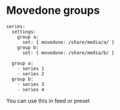 # Movedone groups


    series:
      settings:
        group a:
          set: { movedone: /share/media/a/ }
        group b:
          set: { movedone: /share/media/b/ }
    
      group a:
        - series 1
        - series 2
      group b:
        - series 3
        - series 4


You can use this in feed or preset

